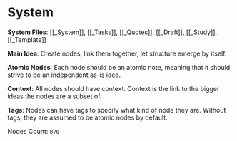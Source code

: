 # System

**System Files**: [[_System]], [[_Tasks]], [[_Quotes]], [[_Draft]], [[_Study]], [[_Template]]

**Main Idea**: Create nodes, link them together, let structure emerge by itself.

**Atomic Nodes**: Each node should be an atomic note, meaning that it should strive to be an independent as-is idea.

**Context**: All nodes should have context. Context is the link to the bigger ideas the nodes are a subset of.

**Tags**: Nodes can have tags to specify what kind of node they are. Without tags, they are assumed to be atomic nodes by default.

Nodes Count: `870`
